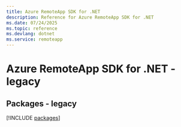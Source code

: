 ```yaml
---
title: Azure RemoteApp SDK for .NET
description: Reference for Azure RemoteApp SDK for .NET
ms.date: 07/24/2025
ms.topic: reference
ms.devlang: dotnet
ms.service: remoteapp
---
```

# Azure RemoteApp SDK for .NET - legacy
## Packages - legacy
[!INCLUDE [packages](remoteapp-index.md)]